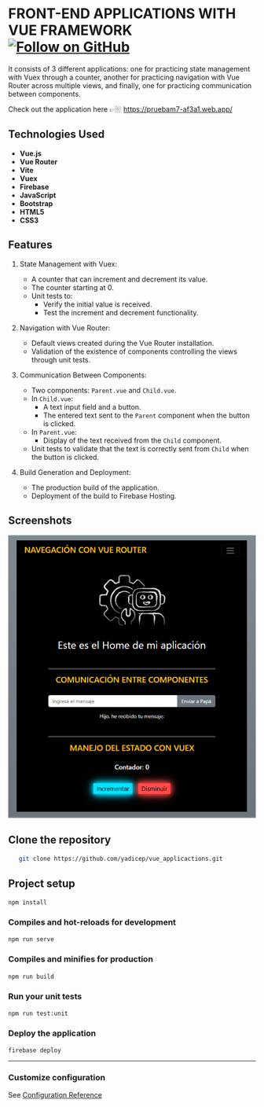 # **FRONT-END APPLICATIONS WITH VUE FRAMEWORK** [![Follow on GitHub](https://img.shields.io/github/followers/YADICEP?label=Follow&style=social)](https://github.com/YADICEP)
It consists of 3 different applications: one for practicing state management with Vuex through a counter, another for practicing navigation with Vue Router across multiple views, and finally, one for practicing communication between components.  

Check out the application here 👉🏼 https://pruebam7-af3a1.web.app/


## **Technologies Used**
- **Vue.js**
- **Vue Router**
- **Vite**
- **Vuex**
- **Firebase**
- **JavaScript**
- **Bootstrap**
- **HTML5**
- **CSS3**

## **Features**
1. State Management with Vuex:
   - A counter that can increment and decrement its value.  
   - The counter starting at 0.  
   - Unit tests to:  
     - Verify the initial value is received.  
     - Test the increment and decrement functionality.  

2. Navigation with Vue Router:
   - Default views created during the Vue Router installation.  
   - Validation of the existence of components controlling the views through unit tests.  

3. Communication Between Components:
   - Two components: `Parent.vue` and `Child.vue`.  
   - In `Child.vue`:  
     - A text input field and a button.  
     - The entered text sent to the `Parent` component when the button is clicked.  
   - In `Parent.vue`:  
     - Display of the text received from the `Child` component.  
   - Unit tests to validate that the text is correctly sent from `Child` when the button is clicked.  

4. Build Generation and Deployment:
   - The production build of the application.  
   - Deployment of the build to Firebase Hosting.  

## **Screenshots**
<p align="center">
  <img src="src/assets/img/capture.png" alt="Application Preview">
</p>






## Clone the repository
```bash
   git clone https://github.com/yadicep/vue_applicactions.git
```

## Project setup
```
npm install
```

### Compiles and hot-reloads for development
```
npm run serve
```

### Compiles and minifies for production
```
npm run build
```

### Run your unit tests
```
npm run test:unit
```

### Deploy the application
```
firebase deploy
```

---

### Customize configuration
See [Configuration Reference](https://cli.vuejs.org/config/)




